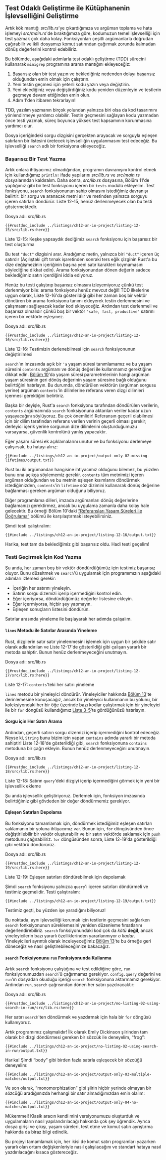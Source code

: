 ## Test Odaklı Geliştirme ile Kütüphanenin İşlevselliğini Geliştirme

Artık kök mantığı *src/lib.rs*'ye çıkardığımıza ve argüman toplama ve hata işlemeyi *src/main.rs*'de bıraktığımıza göre, 
kodumuzun temel işlevselliği için test yazmak çok daha kolay. Fonksiyonları çeşitli argümanlarla doğrudan çağırabilir ve 
ikili dosyamızı komut satırından çağırmak zorunda kalmadan dönüş değerlerini kontrol edebiliriz.

Bu bölümde, aşağıdaki adımlarla test odaklı geliştirme (TDD) sürecini kullanarak `minigrep` programına arama mantığını ekleyeceğiz:

1. Başarısız olan bir test yazın ve beklediğiniz nedenden dolayı başarısız olduğundan emin olmak için çalıştırın.
2. Yeni testin geçmesi için yeterli kodu yazın veya değiştirin.
3. Yeni eklediğiniz veya değiştirdiğiniz kodu yeniden düzenleyin ve testlerin geçmeye devam ettiğinden emin olun.
4. Adım 1'den itibaren tekrarlayın!

TDD, yazılım yazmanın birçok yolundan yalnızca biri olsa da kod tasarımını yönlendirmeye yardımcı olabilir. 
Testin geçmesini sağlayan kodu yazmadan önce testi yazmak, süreç boyunca yüksek test kapsamının korunmasına yardımcı olur.

Dosya içeriğindeki sorgu dizgisini gerçekten arayacak ve sorguyla eşleşen satırların bir listesini üretecek işlevselliğin uygulanmasını test edeceğiz. 
Bu işlevselliği `search` adlı bir fonksiyona ekleyeceğiz.

### Başarısız Bir Test Yazma

Artık onlara ihtiyacımız olmadığından, programın davranışını kontrol etmek için kullandığımız `println!` ifade yapılarını 
*src/lib.rs* ve *src/main.rs* dosyalarından kaldıralım. Daha sonra, *src/lib.rs* dosyasına, Bölüm 11'de yaptığımız gibi bir test 
fonksiyonu içeren bir `tests` modülü ekleyelim. Test fonksiyonu, `search` fonksiyonunun sahip olmasını istediğimiz davranışı belirtir: 
bir sorgu ve aranacak metni alır ve metinden yalnızca sorguyu içeren satırları döndürür. Liste 12-15, henüz derlenmeyecek olan bu 
testi göstermektedir.

<span class="filename">Dosya adı: src/lib.rs</span>

```rust,ignore,does_not_compile
{{#rustdoc_include ../listings/ch12-an-io-project/listing-12-15/src/lib.rs:here}}
```

<span class="caption">Liste 12-15: Keşke yapsaydık dediğimiz `search` fonksiyonu için başarısız bir test oluşturma</span>

Bu test `"duct"` dizgisini arar. Aradığımız metin, yalnızca biri `"duct"` içeren üç satırdır (Açılıştaki çift tırnak işaretinden sonraki 
ters eğik çizginin Rust'a bu dize değişmezinin içeriğinin başına yeni satır karakteri koymamasını söylediğine dikkat edin). 
Arama fonksiyonundan dönen değerin sadece beklediğimiz satırı içerdiğini iddia ediyoruz.

Henüz bu testi çalıştırıp başarısız olmasını izleyemiyoruz çünkü test derlenmiyor bile: arama fonksiyonu henüz mevcut değil! 
TDD ilkelerine uygun olarak, Liste 12-16'da gösterildiği gibi her zaman boş bir vektör döndüren bir arama fonksiyonu tanımı ekleyerek 
testin derlenmesini ve çalışmasını sağlayacak kadar kod ekleyeceğiz. Ardından test derlenmeli ve başarısız olmalıdır çünkü boş bir vektör 
`"safe, fast, productive"` satırını içeren bir vektörle eşleşmez.

<span class="filename">Dosya adı: src/lib.rs</span>

```rust,noplayground
{{#rustdoc_include ../listings/ch12-an-io-project/listing-12-16/src/lib.rs:here}}
```

<span class="caption">Liste 12-16: Testimizin derlenebilmesi için `search` fonksiyonunun değiştirilmesi</span>

`search`'ın imzasında açık bir `'a` yaşam süresi tanımlamamız ve bu yaşam süresini `contents` argümanı ve dönüş değeri ile kullanmamız 
gerektiğine dikkat edin. [Bölüm 10][ch10-lifetimes]<!-- ignore -->'da yaşam süresi parametrelerinin hangi argüman yaşam süresinin 
geri dönüş değerinin yaşam süresine bağlı olduğunu belirttiğini hatırlayın. Bu durumda, döndürülen vektörün (argüman sorgusu yerine) 
argüman `contents`'in dilimlerine referans veren dizgi dilimleri içermesi gerektiğini belirtiriz.

Başka bir deyişle, Rust'a `search` fonksiyonu tarafından döndürülen verilerin, `contents` argümanında `search` fonksiyonuna aktarılan 
veriler kadar uzun yaşayacağını söylüyoruz. Bu çok önemlidir! Referansın geçerli olabilmesi için bir dilim tarafından referans verilen 
verinin geçerli olması gerekir; derleyici içerik yerine sorgunun dize dilimlerini oluşturduğumuzu varsayarsa, 
güvenlik kontrolünü yanlış yapacaktır.

Eğer yaşam süresi ek açıklamalarını unutur ve bu fonksiyonu derlemeye çalışırsak, bu hatayı alırız:

```console
{{#include ../listings/ch12-an-io-project/output-only-02-missing-lifetimes/output.txt}}
```

Rust bu iki argümandan hangisine ihtiyacımız olduğunu bilemez, bu yüzden bunu ona açıkça söylememiz gerekir. 
`contents` tüm metnimizi içeren argüman olduğundan ve bu metnin eşleşen kısımlarını döndürmek istediğimizden, 
`contents`'in `lifetime` söz dizimini kullanarak dönüş değerine bağlanması gereken argüman olduğunu biliyoruz.

Diğer programlama dilleri, imzada argümanları dönüş değerlerine bağlamanızı gerektirmez, ancak bu uygulama zamanla daha kolay hale gelecektir. 
Bu örneği Bölüm 10'daki [“Referansları Yaşam Süreleri ile Doğrulama”][validating-references-with-lifetimes]<!-- ignore --> bölümü ile 
karşılaştırmak isteyebilirsiniz.

Şimdi testi çalıştıralım:

```console
{{#include ../listings/ch12-an-io-project/listing-12-16/output.txt}}
```

Harika, test tam da beklediğimiz gibi başarısız oldu. Hadi testi geçelim!

### Testi Geçirmek İçin Kod Yazma

Şu anda, her zaman boş bir vektör döndürdüğümüz için testimiz başarısız oluyor. Bunu düzeltmek ve `search`'ü uygulamak için 
programımızın aşağıdaki adımları izlemesi gerekir:

* İçeriğin her satırını yineleyin.
* Satırın sorgu dizemizi içerip içermediğini kontrol edin.
* Eğer içeriyorsa, döndürdüğümüz değerler listesine ekleyin.
* Eğer içermiyorsa, hiçbir şey yapmayın.
* Eşleşen sonuçların listesini döndürün.

Satırlar arasında yineleme ile başlayarak her adımda çalışalım.

#### `lines` Metodu ile Satırlar Arasında Yineleme

Rust, dizgilerin satır satır yinelenmesini işlemek için uygun bir şekilde satır olarak adlandırılan ve Liste 12-17'de 
gösterildiği gibi çalışan yararlı bir metoda sahiptir. Bunun henüz derlenmeyeceğini unutmayın.

<span class="filename">Dosya adı: src/lib.rs</span>

```rust,ignore,does_not_compile
{{#rustdoc_include ../listings/ch12-an-io-project/listing-12-17/src/lib.rs:here}}
```

<span class="caption">Liste 12-17: `contents`'teki her satırı yineleme</span>

`lines` metodu bir yineleyici döndürür. Yineleyiciler hakkında [Bölüm 13][ch13-iterators]<!-- ignore -->'te derinlemesine 
konuşacağız, ancak bir yineleyici kullanmanın bu yolunu, bir koleksiyondaki her bir öğe üzerinde bazı kodlar çalıştırmak 
için bir yineleyici ile bir `for` döngüsü kullandığımız [Liste 3-5][ch3-iter]<!-- ignore -->'te gördüğünüzü hatırlayın.

#### Sorgu için Her Satırı Arama

Ardından, geçerli satırın sorgu dizemizi içerip içermediğini kontrol edeceğiz. Neyse ki, `String` bunu bizim için yapan `contains` adında 
yararlı bir metoda sahiptir! Liste 12-18'de gösterildiği gibi, `search` fonksiyonuna `contains` metoduna bir çağrı ekleyin. 
Bunun henüz derlenmeyeceğini unutmayın.

<span class="filename">Dosya adı: src/lib.rs</span>

```rust,ignore,does_not_compile
{{#rustdoc_include ../listings/ch12-an-io-project/listing-12-18/src/lib.rs:here}}
```

<span class="caption">Liste 12-18: Satırın `query`'deki dizgiyi içerip içermediğini görmek için yeni bir işlevsellik ekleme</span>

Şu anda işlevsellik geliştiriyoruz. Derlemek için, fonksiyon imzasında belirttiğimiz gibi gövdeden bir 
değer döndürmemiz gerekiyor.

#### Eşleşen Satırları Depolama

Bu fonksiyonu tamamlamak için, döndürmek istediğimiz eşleşen satırları saklamanın bir yoluna ihtiyacımız var. 
Bunun için, `for` döngüsünden önce değiştirilebilir bir vektör oluşturabilir ve bir satırı vektörde saklamak için `push` metodunu çağırabiliriz. 
`for` döngüsünden sonra, Liste 12-19'da gösterildiği gibi vektörü döndürürüz.

<span class="filename">Dosya adı: src/lib.rs</span>

```rust,ignore
{{#rustdoc_include ../listings/ch12-an-io-project/listing-12-19/src/lib.rs:here}}
```

<span class="caption">Liste 12-19: Eşleşen satırları döndürebilmek için depolamak</span>

Şimdi `search` fonksiyonu yalnızca `query`'i içeren satırları döndürmeli ve testimiz geçmelidir. Testi çalıştıralım:

```console
{{#include ../listings/ch12-an-io-project/listing-12-19/output.txt}}
```

Testimiz geçti, bu yüzden işe yaradığını biliyoruz!

Bu noktada, aynı işlevselliği korumak için testlerin geçmesini sağlarken `search` fonksiyonunun süreklemesini yeniden 
düzenleme fırsatlarını değerlendirebiliriz. `search` fonksiyonundaki kod çok da *kötü* **değil**, ancak yineleyicilerin bazı yararlı 
özelliklerinden yararlanmıyor *o kadar*. Yineleyicileri ayrıntılı olarak inceleyeceğimiz [Bölüm 13][ch13-iterators]<!-- ignore -->'te bu örneğe 
geri döneceğiz ve nasıl geliştirebileceğimize bakacağız.

#### `search` Fonksiyonunu `run` Fonksiyonunda Kullanma

Artık `search` fonksiyonu çalıştığına ve test edildiğine göre, `run` fonksiyonumuzdan `search`'ü çağırmamız gerekiyor. 
`config.query` değerini ve `run`'ın dosyadan okuduğu içeriği `search` fonksiyonuna aktarmamız gerekiyor. 
Ardından `run`, `search` çağrısından dönen her satırı yazdıracaktır:

<span class="filename">Dosya adı: src/lib.rs</span>

```rust,ignore
{{#rustdoc_include ../listings/ch12-an-io-project/no-listing-02-using-search-in-run/src/lib.rs:here}}
```

Her satırı `search`'ten döndürmek ve yazdırmak için hala bir `for` döngüsü kullanıyoruz.

Artık programımız çalışmalıdır! İlk olarak Emily Dickinson şiirinden tam olarak bir dizgi döndürmesi gereken bir sözcük ile deneyelim, “frog”:

```console
{{#include ../listings/ch12-an-io-project/no-listing-02-using-search-in-run/output.txt}}
```

Harika! Şimdi “body” gibi birden fazla satırla eşleşecek bir sözcüğü deneyelim:

```console
{{#include ../listings/ch12-an-io-project/output-only-03-multiple-matches/output.txt}}
```

Ve son olarak, “monomorphization” gibi şiirin hiçbir yerinde olmayan bir sözcüğü aradığımızda herhangi bir satır 
almadığımızdan emin olalım:

```console
{{#include ../listings/ch12-an-io-project/output-only-04-no-matches/output.txt}}
```

Mükemmel! Klasik aracın kendi mini versiyonumuzu oluşturduk ve uygulamaların nasıl yapılandırılacağı hakkında çok şey öğrendik. 
Ayrıca dosya girişi ve çıkışı, yaşam süreleri, test etme ve komut satırı ayrıştırma hakkında da biraz bilgi edindik.

Bu projeyi tamamlamak için, her ikisi de komut satırı programları yazarken yararlı olan ortam değişkenleriyle nasıl çalışılacağını ve 
standart hataya nasıl yazdırılacağını kısaca göstereceğiz.

[validating-references-with-lifetimes]:
ch10-03-lifetime-syntax.html#validating-references-with-lifetimes
[ch11-anatomy]: ch11-01-writing-tests.html#the-anatomy-of-a-test-function
[ch10-lifetimes]: ch10-03-lifetime-syntax.html
[ch3-iter]: ch03-05-control-flow.html#looping-through-a-collection-with-for
[ch13-iterators]: ch13-02-iterators.html
